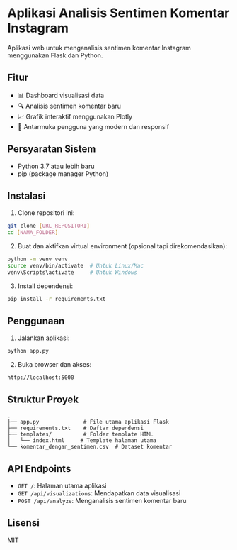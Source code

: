 # Aplikasi Analisis Sentimen Komentar Instagram

Aplikasi web untuk menganalisis sentimen komentar Instagram menggunakan Flask dan Python.

## Fitur

- 📊 Dashboard visualisasi data
- 🔍 Analisis sentimen komentar baru
- 📈 Grafik interaktif menggunakan Plotly
- 🎨 Antarmuka pengguna yang modern dan responsif

## Persyaratan Sistem

- Python 3.7 atau lebih baru
- pip (package manager Python)

## Instalasi

1. Clone repositori ini:
```bash
git clone [URL_REPOSITORI]
cd [NAMA_FOLDER]
```

2. Buat dan aktifkan virtual environment (opsional tapi direkomendasikan):
```bash
python -m venv venv
source venv/bin/activate  # Untuk Linux/Mac
venv\Scripts\activate     # Untuk Windows
```

3. Install dependensi:
```bash
pip install -r requirements.txt
```

## Penggunaan

1. Jalankan aplikasi:
```bash
python app.py
```

2. Buka browser dan akses:
```
http://localhost:5000
```

## Struktur Proyek

```
.
├── app.py              # File utama aplikasi Flask
├── requirements.txt    # Daftar dependensi
├── templates/          # Folder template HTML
│   └── index.html     # Template halaman utama
└── komentar_dengan_sentimen.csv  # Dataset komentar
```

## API Endpoints

- `GET /`: Halaman utama aplikasi
- `GET /api/visualizations`: Mendapatkan data visualisasi
- `POST /api/analyze`: Menganalisis sentimen komentar baru

## Lisensi

MIT 